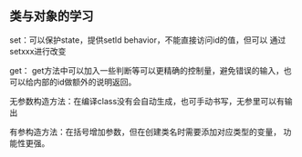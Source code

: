## 类与对象的学习
set：可以保护state，提供setld behavior，不能直接访问id的值，但可以
通过setxxx进行改变


get： get方法中可以加入一些判断等可以更精确的控制量，避免错误的输入，也
可以给内部的id做额外的说明返回。

无参数构造方法：在编译class没有会自动生成，也可手动书写，无参里可以有输出

有参构造方法：在括号增加参数，但在创建类名时需要添加对应类型的变量，
功能性更强。